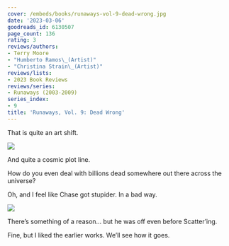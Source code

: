 ```yaml
---
cover: /embeds/books/runaways-vol-9-dead-wrong.jpg
date: '2023-03-06'
goodreads_id: 6130507
page_count: 136
rating: 3
reviews/authors:
- Terry Moore
- "Humberto Ramos\_(Artist)"
- "Christina Strain\_(Artist)"
reviews/lists:
- 2023 Book Reviews
reviews/series:
- Runaways (2003-2009)
series_index:
- 9
title: 'Runaways, Vol. 9: Dead Wrong'
---
```

That is quite an art shift. 

![](/embeds/books/attachments/runaways-v9-f542e7.png)

And quite a cosmic plot line. 

How do you even deal with billions dead somewhere out there across the universe?

Oh, and I feel like Chase got stupider. In a bad way. 

![](/embeds/books/attachments/runaways-v9-edbd5f.png)

There’s something of a reason… but he was off even before Scatter’ing. 

Fine, but I liked the earlier works. We’ll see how it goes. 

<!--more-->
